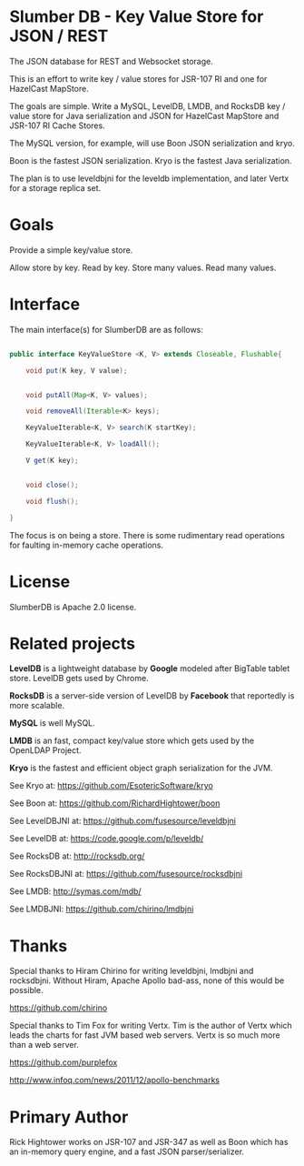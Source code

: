Slumber DB - Key Value Store for JSON / REST
=========

The JSON database for REST and Websocket storage.


This is an effort to write key / value stores for JSR-107 RI
and one for HazelCast MapStore.

The goals are simple. Write a MySQL, LevelDB, LMDB, and RocksDB key / value store
for Java serialization and JSON for HazelCast MapStore and JSR-107 RI Cache Stores.

The MySQL version, for example, will use Boon JSON serialization and kryo.


Boon is the fastest JSON serialization.
Kryo is the fastest Java serialization.

The plan is to use leveldbjni for the leveldb implementation, and later Vertx for a storage replica set.

Goals
=========

Provide a simple key/value store.

Allow store by key. Read by key. Store many values. Read many values.


Interface
==========

The main interface(s) for SlumberDB are as follows:

```java

public interface KeyValueStore <K, V> extends Closeable, Flushable{

    void put(K key, V value);


    void putAll(Map<K, V> values);

    void removeAll(Iterable<K> keys);

    KeyValueIterable<K, V> search(K startKey);

    KeyValueIterable<K, V> loadAll();

    V get(K key);


    void close();

    void flush();

}

```

The focus is on being a store. There is some rudimentary read operations for faulting in-memory cache operations.



License
=========

SlumberDB is Apache 2.0 license.

Related projects
=========

**LevelDB** is a lightweight database by **Google** modeled after BigTable tablet store.
LevelDB gets used by Chrome.

**RocksDB** is a server-side version of LevelDB by **Facebook** that reportedly is more scalable.

**MySQL** is well MySQL.

**LMDB** is an fast, compact key/value store which gets used by the OpenLDAP Project.


**Kryo** is the fastest and efficient object graph serialization for the JVM.



See Kryo at: https://github.com/EsotericSoftware/kryo

See Boon at: https://github.com/RichardHightower/boon

See LevelDBJNI at: https://github.com/fusesource/leveldbjni

See LevelDB at: https://code.google.com/p/leveldb/

See RocksDB at: http://rocksdb.org/

See RocksDBJNI at: https://github.com/fusesource/rocksdbjni

See LMDB: http://symas.com/mdb/

See LMDBJNI: https://github.com/chirino/lmdbjni


Thanks
=========

Special thanks to Hiram Chirino for writing leveldbjni, lmdbjni and rocksdbjni.
Without Hiram, Apache Apollo bad-ass, none of this would be possible.

https://github.com/chirino


Special thanks to Tim Fox for writing Vertx. Tim is the author of Vertx which leads the charts for fast JVM based web servers.
Vertx is so much more than a web server.

https://github.com/purplefox

http://www.infoq.com/news/2011/12/apollo-benchmarks


Primary Author
=========

Rick Hightower works on JSR-107 and JSR-347 as well as Boon
which has an in-memory query engine, and a fast JSON parser/serializer.

